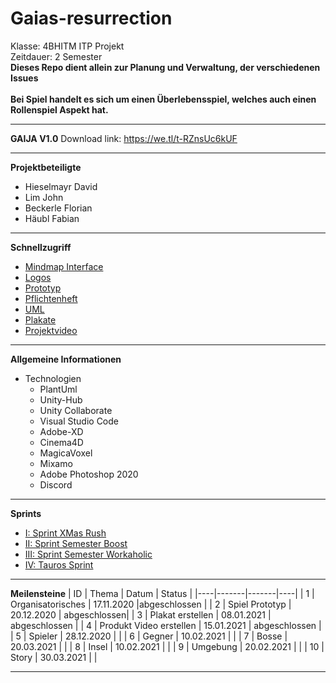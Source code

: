 # Gaias-resurrection
Klasse: 4BHITM ITP Projekt<br>
Zeitdauer: 2 Semester <br>
**Dieses Repo dient allein zur Planung und Verwaltung, der verschiedenen Issues** <br><br>
**Bei Spiel handelt es sich um einen Überlebensspiel, welches auch einen Rollenspiel Aspekt hat.**

---

**GAIJA V1.0**
Download link: https://we.tl/t-RZnsUc6kUF

---

**Projektbeteiligte**
- Hieselmayr David
- Lim John
- Beckerle Florian 
- Häubl Fabian 

---

**Schnellzugriff**
- [Mindmap Interface](https://github.com/DavidHieselmayr/Gaias-resurrection/blob/main/mindmeister/Planungsanforderungen%20Prototype.JPG)
- [Logos](https://github.com/DavidHieselmayr/Gaias-resurrection/tree/main/logos)
- [Prototyp](https://github.com/DavidHieselmayr/Gaias-resurrection/tree/main/LIM_GAIA_Prototyp)
- [Pflichtenheft](https://github.com/DavidHieselmayr/Gaias-resurrection/tree/main/pflichtenheft)
- [UML](https://github.com/DavidHieselmayr/Gaias-resurrection/tree/main/uml)
- [Plakate](https://github.com/DavidHieselmayr/Gaias-resurrection/tree/main/abgabenPlakat)
- [Projektvideo](https://htblaleonding-my.sharepoint.com/:v:/g/personal/d_hieselmayr_htblaleonding_onmicrosoft_com/EQyhShH3FSBJpEwvohc_gJcB41kobtbU2a7I28L-DlcGdA?e=mMAku9)

---

**Allgemeine Informationen**
- Technologien 
    - PlantUml 
    - Unity-Hub
    - Unity Collaborate
    - Visual Studio Code 
    - Adobe-XD
    - Cinema4D
    - MagicaVoxel
    - Mixamo 
    - Adobe Photoshop 2020
    - Discord
---

**Sprints**
- [I: Sprint XMas Rush](https://github.com/DavidHieselmayr/Gaias-resurrection/issues/27)
- [II: Sprint Semester Boost](https://github.com/DavidHieselmayr/Gaias-resurrection/issues/46)
- [III: Sprint Semester Workaholic](https://github.com/DavidHieselmayr/Gaias-resurrection/issues/53)
- [IV: Tauros Sprint](https://github.com/DavidHieselmayr/Gaias-resurrection/issues/56)
---
**Meilensteine**
| ID | Thema | Datum | Status |
|----|-------|-------|----|
| 1  | Organisatorisches | 17.11.2020 |abgeschlossen | 
| 2  | Spiel Prototyp | 20.12.2020 | abgeschlossen|
| 3  | Plakat erstellen | 08.01.2021 | abgeschlossen  |
| 4  | Produkt Video erstellen | 15.01.2021 | abgeschlossen |
| 5  | Spieler | 28.12.2020 |  |
| 6  | Gegner | 10.02.2021 |  |
| 7  | Bosse | 20.03.2021 |  |
| 8  | Insel | 10.02.2021 |  |
| 9  | Umgebung | 20.02.2021 |  |
| 10 | Story | 30.03.2021 | |


---

